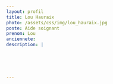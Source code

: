 ```yaml
---
layout: profil
title: Lou Hauraix
photo: /assets/css/img/lou_hauraix.jpg
poste: Aide soignant
prenom: Lou
anciennete: 
description: |
 

  

  
---
```

